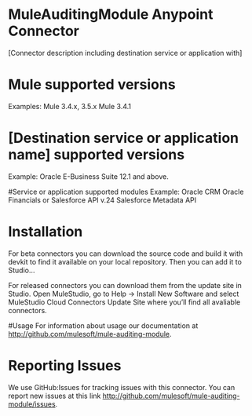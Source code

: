 # MuleAuditingModule Anypoint Connector

[Connector description including destination service or application with]

# Mule supported versions
Examples:
Mule 3.4.x, 3.5.x
Mule 3.4.1

# [Destination service or application name] supported versions
Example:
Oracle E-Business Suite 12.1 and above.

#Service or application supported modules
Example:
Oracle CRM
Oracle Financials
or 
Salesforce API v.24
Salesforce Metadata API


# Installation 
For beta connectors you can download the source code and build it with devkit to find it available on your local repository. Then you can add it to Studio…<TBD>

For released connectors you can download them from the update site in Studio. 
Open MuleStudio, go to Help → Install New Software and select MuleStudio Cloud Connectors Update Site where you’ll find all avaliable connectors.

#Usage
For information about usage our documentation at http://github.com/mulesoft/mule-auditing-module.

# Reporting Issues

We use GitHub:Issues for tracking issues with this connector. You can report new issues at this link http://github.com/mulesoft/mule-auditing-module/issues.